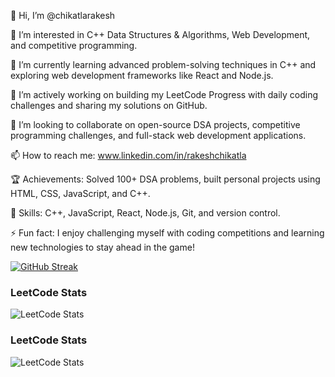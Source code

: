 👋 Hi, I’m @chikatlarakesh

👀 I’m interested in C++ Data Structures & Algorithms, Web Development, and competitive programming.

🌱 I’m currently learning advanced problem-solving techniques in C++ and exploring web development frameworks like React and Node.js.

💼 I’m actively working on building my LeetCode Progress with daily coding challenges and sharing my solutions on GitHub.

💞️ I’m looking to collaborate on open-source DSA projects, competitive programming challenges, and full-stack web development applications.

📫 How to reach me: www.linkedin.com/in/rakeshchikatla

🏆 Achievements: Solved 100+ DSA problems, built personal projects using HTML, CSS, JavaScript, and C++.

🔧 Skills: C++, JavaScript, React, Node.js, Git, and version control.

⚡ Fun fact: I enjoy challenging myself with coding competitions and learning new technologies to stay ahead in the game!


[![GitHub Streak](https://streak-stats.demolab.com?user=chikatlarakesh&theme=dark&date_format=j%20M%5B%20Y%5D)](https://git.io/streak-stats)

### LeetCode Stats

![LeetCode Stats](https://leetcard.jacoblin.cool/Rakesh_chikatla)

### LeetCode Stats

<img src="http://localhost:3000/leetcode-stats" alt="LeetCode Stats" />




